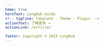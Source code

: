 ```yaml
---
home: true
heroText: LongHub Guide
<!-- tagline: Template · Theme · Plugin -->
actionText: 了解更多 →
actionLink: /article/ 

footer: Copyright © 2023 LongHub
---
```


